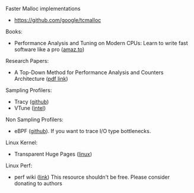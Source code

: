 Faster Malloc implementations
- https://github.com/google/tcmalloc

Books:
-  Performance Analysis and Tuning on Modern CPUs: Learn to write fast software like a pro ([amaz.to](https://amzn.to/4jExO2x))

Research Papers:
- A Top-Down Method for Performance Analysis and Counters Architecture ([pdf link](https://www.researchgate.net/profile/Ahmad-Yasin/publication/269302126_A_Top-Down_method_for_performance_analysis_and_counters_architecture/links/58031fc108ae6c2449f7feda/A-Top-Down-method-for-performance-analysis-and-counters-architecture.pdf))

Sampling Profilers:
- Tracy ([github](https://github.com/wolfpld/tracy?tab=readme-ov-file))
- VTune ([intel](https://www.intel.com/content/www/us/en/developer/tools/oneapi/vtune-profiler.html))

Non Sampling Profilers:
- eBPF ([github](https://github.com/iovisor/bcc)). If you want to trace I/O type bottlenecks.

Linux Kernel:
- Transparent Huge Pages ([linux](https://www.kernel.org/doc/html/next/admin-guide/mm/transhuge.html))

Linux Perf:
- perf wiki ([link](https://perfwiki.github.io/main/)) This resource shouldn't be free. Please consider donating to authors
